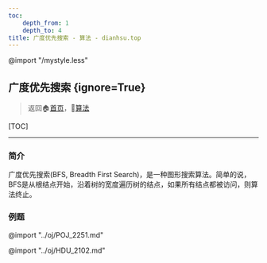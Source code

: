 ```yaml
---
toc:
    depth_from: 1
    depth_to: 4
title: 广度优先搜索 - 算法 - dianhsu.top
---
```

@import "/mystyle.less"

## 广度优先搜索 {ignore=True}
> 返回:house:[首页](../../index.html)，:rocket:[算法](../index.html)

[TOC]

---

### 简介

广度优先搜索(BFS, Breadth First Search)，是一种图形搜索算法。简单的说，BFS是从根结点开始，沿着树的宽度遍历树的结点，如果所有结点都被访问，则算法终止。

### 例题

@import "../oj/POJ_2251.md"

@import "../oj/HDU_2102.md"